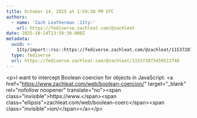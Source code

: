 ```yaml
---
title: October 14, 2025 at 1:59:30 PM UTC
authors:
  - name: 'Zach Leatherman :11ty:'
    url: https://fediverse.zachleat.com/@zachleat
date: 2025-10-14T13:59:30.000Z
metadata:
  uuid: >-
    11ty/import::rss::https://fediverse.zachleat.com/@zachleat/115372875459513748
  type: fediverse
  url: https://fediverse.zachleat.com/@zachleat/115372875459513748
---
```

\<p>I want to intercept Boolean coercion for objects in JavaScript: \<a href="https://www.zachleat.com/web/boolean-coercion/" target="\_blank" rel="nofollow noopener" translate="no">\<span class="invisible">https://www.\</span>\<span class="ellipsis">zachleat.com/web/boolean-coerc\</span>\<span class="invisible">ion/\</span>\</a>\</p>